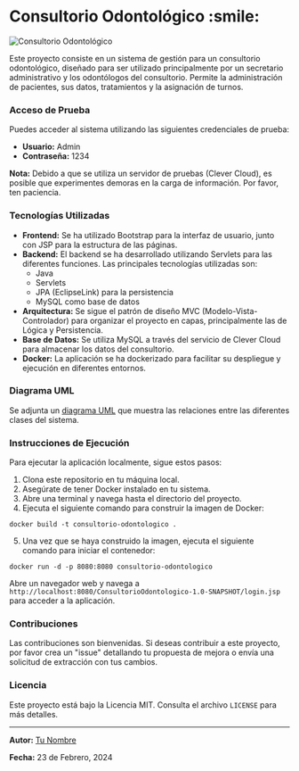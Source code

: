 <h1>Consultorio Odontológico   :smile: </h1>

<img src="https://consultorio-odontologico.onrender.com/ConsultorioOdontologico-1.0-SNAPSHOT/login.jsp" alt="Consultorio Odontológico">

<p>Este proyecto consiste en un sistema de gestión para un consultorio odontológico, diseñado para ser utilizado principalmente por un secretario administrativo y 
  los odontólogos del consultorio. Permite la administración de pacientes, sus datos, tratamientos y la asignación de turnos.</p>

### Acceso de Prueba</h2>

<p>Puedes acceder al sistema utilizando las siguientes credenciales de prueba:</p>
<ul>
    <li><strong>Usuario:</strong> Admin</li>
    <li><strong>Contraseña:</strong> 1234</li>
</ul>

<p><strong>Nota:</strong> Debido a que se utiliza un servidor de pruebas (Clever Cloud), es posible que experimentes demoras en la carga de información. Por favor, ten paciencia.</p>

### Tecnologías Utilizadas 

<ul>
    <li><strong>Frontend:</strong> Se ha utilizado Bootstrap para la interfaz de usuario, junto con JSP para la estructura de las páginas.</li>
    <li><strong>Backend:</strong> El backend se ha desarrollado utilizando Servlets para las diferentes funciones. Las principales tecnologías utilizadas son:
        <ul>
            <li>Java</li>
            <li>Servlets</li>
            <li>JPA (EclipseLink) para la persistencia</li>
            <li>MySQL como base de datos</li>
        </ul>
    </li>
    <li><strong>Arquitectura:</strong> Se sigue el patrón de diseño MVC (Modelo-Vista-Controlador) para organizar el proyecto en capas, principalmente las de Lógica y Persistencia.</li>
    <li><strong>Base de Datos:</strong> Se utiliza MySQL a través del servicio de Clever Cloud para almacenar los datos del consultorio.</li>
    <li><strong>Docker:</strong> La aplicación se ha dockerizado para facilitar su despliegue y ejecución en diferentes entornos.</li>
</ul>

### Diagrama UML

<p>Se adjunta un <a href="https://drive.google.com/file/d/13NLkbEsxkjllju42LSSjwZ-1V499CiKj/view?usp=sharing">diagrama UML</a> que muestra las relaciones entre las diferentes clases del sistema.</p>

### Instrucciones de Ejecución

<p>Para ejecutar la aplicación localmente, sigue estos pasos:</p>
<ol>
    <li>Clona este repositorio en tu máquina local.</li>
    <li>Asegúrate de tener Docker instalado en tu sistema.</li>
    <li>Abre una terminal y navega hasta el directorio del proyecto.</li>
    <li>Ejecuta el siguiente comando para construir la imagen de Docker:</li>
</ol>

<pre><code>docker build -t consultorio-odontologico .
</code></pre>

<ol start="5">
    <li>Una vez que se haya construido la imagen, ejecuta el siguiente comando para iniciar el contenedor:</li>
</ol>

<pre><code>docker run -d -p 8080:8080 consultorio-odontologico
</code></pre>

<p>Abre un navegador web y navega a <code>http://localhost:8080/ConsultorioOdontologico-1.0-SNAPSHOT/login.jsp</code> para acceder a la aplicación.</p>

### Contribuciones

<p>Las contribuciones son bienvenidas. Si deseas contribuir a este proyecto, por favor crea un "issue" detallando tu propuesta de mejora o envía una solicitud de extracción con tus cambios.</p>

### Licencia

<p>Este proyecto está bajo la Licencia MIT. Consulta el archivo <code>LICENSE</code> para más detalles.</p>

<hr>

<p><strong>Autor:</strong> <a href="https://github.com/tu-usuario">Tu Nombre</a></p>
<p><strong>Fecha:</strong> 23 de Febrero, 2024</p>
